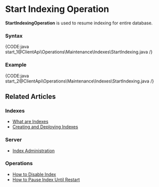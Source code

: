 # Start Indexing Operation

**StartIndexingOperation** is used to resume indexing for entire database. 

### Syntax

{CODE:java start_1@ClientApi\Operations\Maintenance\Indexes\StartIndexing.java /}

### Example

{CODE:java start_2@ClientApi\Operations\Maintenance\Indexes\StartIndexing.java /}

## Related Articles

### Indexes

- [What are Indexes](../../../../indexes/what-are-indexes)
- [Creating and Deploying Indexes](../../../../indexes/creating-and-deploying)

### Server

- [Index Administration](../../../../server/administration/index-administration)

### Operations

- [How to Disable Index](../../../../client-api/operations/maintenance/indexes/disable-index)
- [How to Pause Index Until Restart](../../../../client-api/operations/maintenance/indexes/stop-index)

